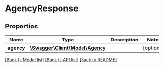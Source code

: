 # AgencyResponse

## Properties
Name | Type | Description | Notes
------------ | ------------- | ------------- | -------------
**agency** | [**\Swagger\Client\Model\Agency**](Agency.md) |  | [optional] 

[[Back to Model list]](../README.md#documentation-for-models) [[Back to API list]](../README.md#documentation-for-api-endpoints) [[Back to README]](../README.md)


